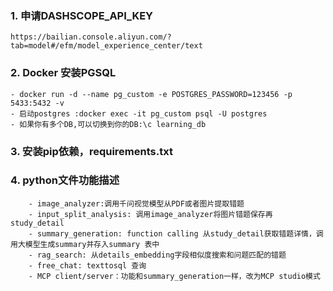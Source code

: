 ### 1. 申请DASHSCOPE_API_KEY
    https://bailian.console.aliyun.com/?tab=model#/efm/model_experience_center/text
### 2. Docker 安装PGSQL
    - docker run -d --name pg_custom -e POSTGRES_PASSWORD=123456 -p 5433:5432 -v
    - 启动postgres :docker exec -it pg_custom psql -U postgres 
    - 如果你有多个DB,可以切换到你的DB:\c learning_db
### 3. 安装pip依赖，requirements.txt
### 4. python文件功能描述
        - image_analyzer:调用千问视觉模型从PDF或者图片提取错题
        - input_split_analysis: 调用image_analyzer将图片错题保存再study_detail
        - summary_generation: function calling 从study_detail获取错题详情，调用大模型生成summary并存入summary 表中
        - rag_search: 从details_embedding字段相似度搜索和问题匹配的错题
        - free_chat: texttosql 查询
        - MCP client/server：功能和summary_generation一样，改为MCP studio模式
        
